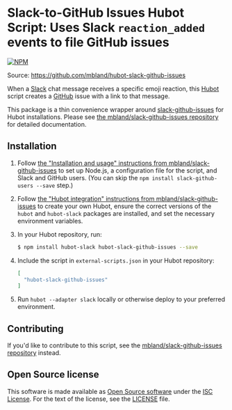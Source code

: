 # Slack-to-GitHub Issues Hubot Script: Uses Slack `reaction_added` events to file GitHub issues

[![NPM](https://nodei.co/npm/hubot-slack-github-issues.png?compact=true)](https://nodei.co/npm/hubot-slack-github-issues/)<br/>

Source: https://github.com/mbland/hubot-slack-github-issues

When a [Slack](https://slack.com/) chat message receives a specific emoji
reaction, this [Hubot](https://hubot.github.com/) script creates a
[GitHub](https://github.com/) issue with a link to that message.

This package is a thin convenience wrapper around
[slack-github-issues](https://www.npmjs.com/package/slack-github-issues) for
Hubot installations. Please see [the mbland/slack-github-issues
repository](https://github.com/mbland/slack-github-issues) for detailed
documentation.

## Installation

1. Follow [the "Installation and usage" instructions from
   mbland/slack-github-issues](https://github.com/mbland/slack-github-issues#installation-and-usage)
   to set up Node.js, a configuration file for the script, and Slack and GitHub
   users. (You can skip the `npm install slack-github-users --save` step.)

1. Follow [the "Hubot integration" instructions from
   mbland/slack-github-issues](https://github.com/mbland/slack-github-issues#hubot-integration)
   to create your own Hubot, ensure the correct versions of the `hubot` and
   `hubot-slack` packages are installed, and set the necessary environment
   variables.

1. In your Hubot repository, run:
   ```bash
   $ npm install hubot-slack hubot-slack-github-issues --save
   ```

1. Include the script in `external-scripts.json` in your Hubot repository:
   ```json
   [
     "hubot-slack-github-issues"
   ]
   ```

1. Run `hubot --adapter slack` locally or otherwise deploy to your preferred
   environment.

## Contributing

If you'd like to contribute to this script, see the
[mbland/slack-github-issues repository](https://github.com/mbland/slack-github-issues)
instead.

## Open Source license

This software is made available as [Open Source
software](https://opensource.org/osd-annotated) under the [ISC
License](https://www.isc.org/downloads/software-support-policy/isc-license/).
For the text of the license, see the [LICENSE](LICENSE.md) file.
